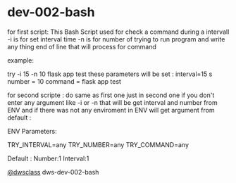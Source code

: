 # dev-002-bash
for first script: 
This Bash Script used for check a command during a intervall 
-i is for set interval time 
-n is for number of trying to run program 
and write any thing end of line that will process for command 

example: 

try -i 15 -n 10 flask app test
these parameters will be set :
  interval=15 s 
  number = 10 
  command = flask app test
  
for second scripte :
do same as first one just in second one if you don't enter any argument like -i or -n that will be get interval and number from 
ENV and if there was not any enviroment in ENV will get argument from default :


ENV Parameters:

TRY_INTERVAL=any
TRY_NUMBER=any
TRY_COMMAND=any

Default :
Number:1
Interval:1

[@dwsclass](https://github.com/dwsclass) dws-dev-002-bash

